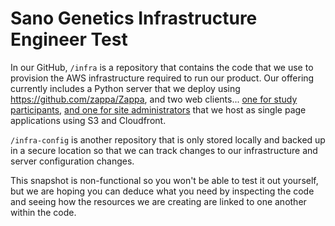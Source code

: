 # Sano Genetics Infrastructure Engineer Test

In our GitHub, `/infra` is a repository that contains the code that we use to provision the AWS infrastructure required to run our product. Our offering currently includes a Python server that we deploy using https://github.com/zappa/Zappa, and two web clients... [one for study participants](https://sanogenetics.org), [and one for site administrators](https://admin.sanogenetics.org) that we host as single page applications using S3 and Cloudfront.

`/infra-config` is another repository that is only stored locally and backed up in a secure location so that we can track changes to our infrastructure and server configuration changes.

This snapshot is non-functional so you won't be able to test it out yourself, but we are hoping you can deduce what you need by inspecting the code and seeing how the resources we are creating are linked to one another within the code.
